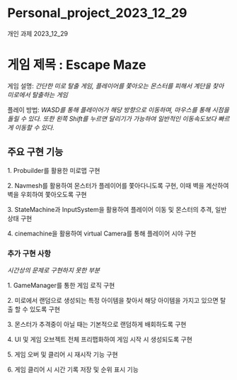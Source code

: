 # Personal_project_2023_12_29
 개인 과제 2023_12_29

<h1>게임 제목 : Escape Maze </h1>
<p>게임 설명: <em>간단한 미로 탈출 게임, 플레이어를 쫓아오는 몬스터를 피해서 계단을 찾아 미로에서 탈출하는 게임</em></p>
<p>플레이 방법: <em>WASD를 통해 플레이어가 해당 방향으로 이동하며, 마우스를 통해 시점을 돌릴 수 있다. 또한 왼쪽 Shift를 누르면 달리기가 가능하여 일반적인 이동속도보다 빠르게 이동할 수 있다.</em></p>

<h2>주요 구현 기능</h2>
<p>1. Probuilder를 활용한 미로맵 구현</p>
<p>2. Navmesh를 활용하여 몬스터가 플레이어를 쫓아다니도록 구현, 이때 벽을 계산하여 벽을 우회하여 쫓아오도록 구현</p>
<p>3. StateMachine과 InputSystem을 활용하여 플레이어 이동 및 몬스터의 추격, 일반 상태 구현</p>
<p>4. cinemachine을 활용하여 virtual Camera를 통해 플레이어 시야 구현</p>

<h3>추가 구현 사항</h3>
<p><em>시간상의 문제로 구현하지 못한 부분</em></p>
<p>1. GameManager를 통한 게임 로직 구현</p>
<p>2. 미로에서 랜덤으로 생성되는 특정 아이템을 찾아서 해당 아이템을 가지고 있으면 탈출 할 수 있도록 구현</p>
<p>3. 몬스터가 추격중이 아닐 때는 기본적으로 랜덤하게 배회하도록 구현</p>
<p>4. UI 및 게임 오브젝트 전체 프리팹화하여 게임 시작 시 생성되도록 구현</p>
<p>5. 게임 오버 및 클리어 시 재시작 기능 구현</p>
<p>6. 게임 클리어 시 시간 기록 저장 및 순위 표시 기능</p>
